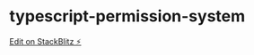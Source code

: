 # typescript-permission-system

[Edit on StackBlitz ⚡️](https://stackblitz.com/edit/typescript-ahht3m)